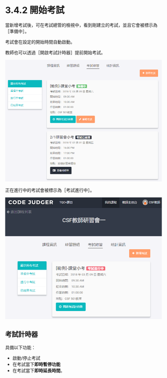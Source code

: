 # 3.4.2 開始考試

當新增考試後，可在考試總管的檢視中，看到剛建立的考試，並且它會被標示為［準備中］。

考試會在設定的開始時間自動啟動。

教師也可以透過［開啟考試計時器］提前開始考試。

![顯示所有考試](../../.gitbook/assets/cjmd03-ke-cheng-03-kao-shi-zong-guan-02-xian-shi-suo-you-kao-shi-01.png)

正在進行中的考試會被標示為［考試進行中］。

![考試進行中](../../.gitbook/assets/cjmd03-ke-cheng-03-kao-shi-zong-guan-02-xian-shi-suo-you-kao-shi-02.png)

## 考試計時器

具備以下功能：

* 啟動/停止考試
* 在考試當下**即時暫停功能**
* 在考試當下**即時延長時間**。
